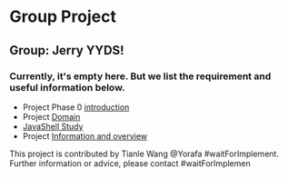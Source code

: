 # Group Project
## Group: Jerry YYDS!
### Currently, it's empty here. But we list the requirement and useful information below.
- Project Phase 0 [introduction](https://q.utoronto.ca/courses/233945/pages/project-phase-0)
- Project [Domain](https://q.utoronto.ca/courses/233945/pages/project-domains)
- [JavaShell Study](https://github.com/CSC207-UofT/Java-Shell)
- Project [Information and overview](https://q.utoronto.ca/courses/233945/pages/course-project?module_item_id=2973653)

This project is contributed by Tianle Wang @Yorafa #waitForImplement.
Further information or advice, please contact #waitForImplemen
